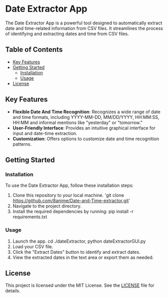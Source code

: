 # Date Extractor App

The Date Extractor App is a powerful tool designed to automatically extract date and time-related information from CSV files. It streamlines the process of identifying and extracting dates and time from CSV files.

## Table of Contents
- [Key Features](#key-features)
- [Getting Started](#getting-started)
  - [Installation](#installation)
  - [Usage](#usage)
- [License](#license)

## Key Features
- **Flexible Date And Time Recognition**: Recognizes a wide range of date and time formats, including YYYY-MM-DD, MM/DD/YYYY, HH:MM:SS, HH:MM and informal mentions like "yesterday" or "tomorrow."
- **User-Friendly Interface**: Provides an intuitive graphical interface for input and date-time extraction.
- **Customization**: Offers options to customize date and time recognition patterns.

## Getting Started
### Installation
To use the Date Extractor App, follow these installation steps:
1. Clone this repository to your local machine. 'git clone https://github.com/8anime/Date-and-Time-extractor.git'
2. Navigate to the project directory.
3. Install the required dependencies by running: pip install -r requirements.txt

### Usage
1. Launch the app. cd ./dateExtractor, python dateExtractorGUI.py
2. Load your CSV file.
3. Click the "Extract Dates" button to identify and extract dates.
4. View the extracted dates in the text area or export them as needed.

## License
This project is licensed under the MIT License. See the [LICENSE](LICENSE) file for details.

